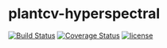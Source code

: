 # plantcv-hyperspectral

[![Build Status](https://travis-ci.org/danforthcenter/plantcv-hyperspectral.svg?branch=master)](https://travis-ci.org/danforthcenter/plantcv-hyperspectral)
[![Coverage Status](https://coveralls.io/repos/github/danforthcenter/plantcv-hyperspectral/badge.svg)](https://coveralls.io/github/danforthcenter/plantcv-hyperspectral)
[![license](https://img.shields.io/github/license/danforthcenter/plantcv-hyperspectral.svg)](https://github.com/danforthcenter/plantcv-hyperspectral/blob/master/LICENSE)